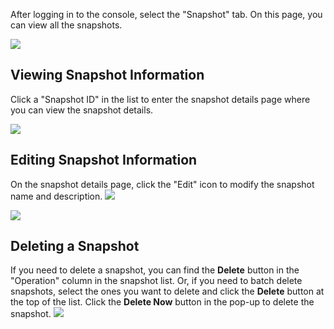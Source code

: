 After logging in to the console, select the "Snapshot" tab. On this page, you can view all the snapshots.

![](https://mc.qcloudimg.com/static/img/772c007b133d60f2664150c8e339fb63/image.png)

## Viewing Snapshot Information

Click a "Snapshot ID" in the list to enter the snapshot details page where you can view the snapshot details.

![](https://mc.qcloudimg.com/static/img/0f1b378a6514b91d981659f91c6496d3/image.png)


## Editing Snapshot Information

On the snapshot details page, click the "Edit" icon to modify the snapshot name and description.
![](https://mc.qcloudimg.com/static/img/8a3f294c114e83c673941c034f5081ff/image.png)

![](https://mc.qcloudimg.com/static/img/60cc1f8399e5580858f69dbc0b2da7a3/image.png)


## Deleting a Snapshot
If you need to delete a snapshot, you can find the **Delete** button in the "Operation" column in the snapshot list. Or, if you need to batch delete snapshots, select the ones you want to delete and click the **Delete** button at the top of the list. Click the **Delete Now** button in the pop-up to delete the snapshot.
![](https://mc.qcloudimg.com/static/img/d1d57b8c0166ba38e709176f84ef97b8/image.png)



